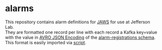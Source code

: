 # alarms
This repository contains alarm definitions for [JAWS](https://github.com/JeffersonLab/jaws) for use at Jefferson Lab.  
They are formatted one record per line with each record a Kafka key=value with the value in [AVRO JSON Encoding](https://avro.apache.org/docs/current/spec.html#json_encoding) of the [alarm-registrations schema](https://github.com/JeffersonLab/jaws-libp/blob/main/src/jlab_jaws/avro/schemas/AlarmRegistration.avsc).  This format is easily imported via [script](https://github.com/JeffersonLab/jaws/wiki/Scripts-Reference#set-registered-alarms).
